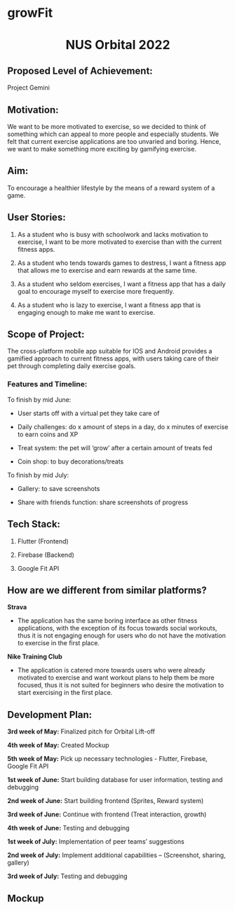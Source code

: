 # growFit


<center> <h1>NUS Orbital 2022 </h1> </center>

## Proposed Level of Achievement:

Project Gemini

## Motivation:

We want to be more motivated to exercise, so we decided to think of something which can appeal to more people and especially students. We felt that current exercise applications are too unvaried and boring. Hence, we want to make something more exciting by gamifying exercise.

## Aim:

To encourage a healthier lifestyle by the means of a reward system of a game.

## User Stories:

1. As a student who is busy with schoolwork and lacks motivation to exercise, I want to be more motivated to exercise than with the current fitness apps.

2.  As a student who tends towards games to destress, I want a fitness app that allows me to exercise and earn rewards at the same time.

3.  As a student who seldom exercises, I want a fitness app that has a daily goal to encourage myself to exercise more frequently.

4.  As a student who is lazy to exercise, I want a fitness app that is engaging enough to make me want to exercise.

## Scope of Project:

The cross-platform mobile app suitable for IOS and Android provides a gamified approach to current fitness apps, with users taking care of their pet through completing daily exercise goals.

### Features and Timeline:

To finish by mid June:

-   User starts off with a virtual pet they take care of
    
-   Daily challenges: do x amount of steps in a day, do x minutes of exercise to earn coins and XP
    
-   Treat system: the pet will ‘grow’ after a certain amount of treats fed
    
-   Coin shop: to buy decorations/treats
    

To finish by mid July:

-   Gallery: to save screenshots
    
-   Share with friends function: share screenshots of progress

## Tech Stack:

1.  Flutter (Frontend)
    
2.  Firebase (Backend)
    
3.  Google Fit API

## How are we different from similar platforms?
**Strava**

-   The application has the same boring interface as other fitness applications, with the exception of its focus towards social workouts, thus it is not engaging enough for users who do not have the motivation to exercise in the first place.

**Nike Training Club**
    

-   The application is catered more towards users who were already motivated to exercise and want workout plans to help them be more focused, thus it is not suited for beginners who desire the motivation to start exercising in the first place.
    
## Development Plan:

  

**3rd week of May:** Finalized pitch for Orbital Lift-off

**4th week of May:** Created Mockup

**5th week of May:** Pick up necessary technologies - Flutter, Firebase, Google Fit API

**1st week of June:** Start building database for user information, testing and debugging

**2nd week of June:** Start building frontend (Sprites, Reward system)

**3rd week of June:** Continue with frontend (Treat interaction, growth)

**4th week of June:** Testing and debugging

**1st week of July:** Implementation of peer teams’ suggestions

**2nd week of July:** Implement additional capabilities – (Screenshot, sharing, gallery)

**3rd week of July:** Testing and debugging

## Mockup

